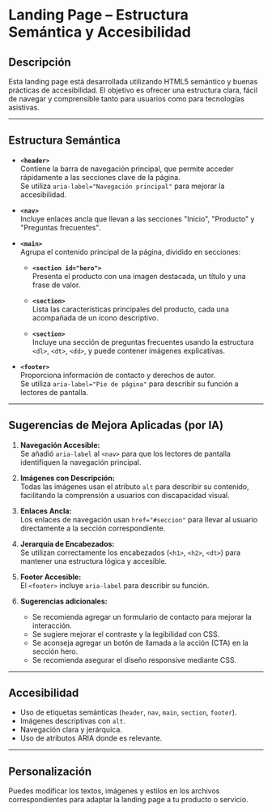 # Landing Page – Estructura Semántica y Accesibilidad

## Descripción

Esta landing page está desarrollada utilizando HTML5 semántico y buenas prácticas de accesibilidad. El objetivo es ofrecer una estructura clara, fácil de navegar y comprensible tanto para usuarios como para tecnologías asistivas.

---

## Estructura Semántica

- **`<header>`**  
  Contiene la barra de navegación principal, que permite acceder rápidamente a las secciones clave de la página.  
  Se utiliza `aria-label="Navegación principal"` para mejorar la accesibilidad.

- **`<nav>`**  
  Incluye enlaces ancla que llevan a las secciones "Inicio", "Producto" y "Preguntas frecuentes".

- **`<main>`**  
  Agrupa el contenido principal de la página, dividido en secciones:

  - **`<section id="hero">`**  
    Presenta el producto con una imagen destacada, un título y una frase de valor.

  - **`<section>`**  
    Lista las características principales del producto, cada una acompañada de un ícono descriptivo.

  - **`<section>`**  
    Incluye una sección de preguntas frecuentes usando la estructura `<dl>`, `<dt>`, `<dd>`, y puede contener imágenes explicativas.

- **`<footer>`**  
  Proporciona información de contacto y derechos de autor.  
  Se utiliza `aria-label="Pie de página"` para describir su función a lectores de pantalla.

---

## Sugerencias de Mejora Aplicadas (por IA)

1. **Navegación Accesible:**  
   Se añadió `aria-label` al `<nav>` para que los lectores de pantalla identifiquen la navegación principal.

2. **Imágenes con Descripción:**  
   Todas las imágenes usan el atributo `alt` para describir su contenido, facilitando la comprensión a usuarios con discapacidad visual.

3. **Enlaces Ancla:**  
   Los enlaces de navegación usan `href="#seccion"` para llevar al usuario directamente a la sección correspondiente.

4. **Jerarquía de Encabezados:**  
   Se utilizan correctamente los encabezados (`<h1>`, `<h2>`, `<dt>`) para mantener una estructura lógica y accesible.

5. **Footer Accesible:**  
   El `<footer>` incluye `aria-label` para describir su función.

6. **Sugerencias adicionales:**  
   - Se recomienda agregar un formulario de contacto para mejorar la interacción.
   - Se sugiere mejorar el contraste y la legibilidad con CSS.
   - Se aconseja agregar un botón de llamada a la acción (CTA) en la sección hero.
   - Se recomienda asegurar el diseño responsive mediante CSS.

---

## Accesibilidad

- Uso de etiquetas semánticas (`header`, `nav`, `main`, `section`, `footer`).
- Imágenes descriptivas con `alt`.
- Navegación clara y jerárquica.
- Uso de atributos ARIA donde es relevante.

---

## Personalización

Puedes modificar los textos, imágenes y estilos en los archivos correspondientes para adaptar la landing page a tu producto o servicio.

